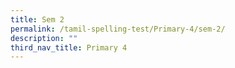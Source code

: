 ```yaml
---
title: Sem 2
permalink: /tamil-spelling-test/Primary-4/sem-2/
description: ""
third_nav_title: Primary 4
---
```

